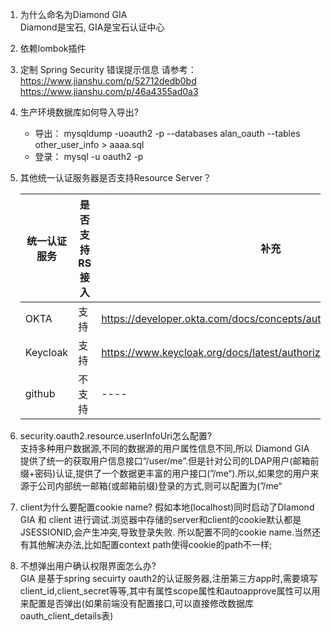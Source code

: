 1. 为什么命名为Diamond GIA  
    Diamond是宝石, GIA是宝石认证中心
1. 依赖lombok插件
1. 定制 Spring Security 错误提示信息
    请参考： https://www.jianshu.com/p/52712dedb0bd
    https://www.jianshu.com/p/46a4355ad0a3

1. 生产环境数据库如何导入导出?
    * 导出： mysqldump -uoauth2 -p --databases alan_oauth --tables other_user_info > aaaa.sql
    * 登录： mysql -u oauth2 -p 
    
1.  其他统一认证服务器是否支持Resource Server？

    |统一认证服务|是否支持RS接入|补充|
    |----|----|----|
    |OKTA|支持|https://developer.okta.com/docs/concepts/auth-servers/|
    |Keycloak|支持|https://www.keycloak.org/docs/latest/authorization_services/index.html|
    |github|不支持|----|
1. security.oauth2.resource.userInfoUri怎么配置?  
    支持多种用户数据源,不同的数据源的用户属性信息不同,所以 Diamond GIA 提供了统一的获取用户信息接口“/user/me”.但是针对公司的LDAP用户(邮箱前缀+密码)认证,提供了一个数据更丰富的用户接口(”/me“).所以,如果您的用户来源于公司内部统一邮箱(或邮箱前缀)登录的方式,则可以配置为(”/me“
1. client为什么要配置cookie name?
    假如本地(localhost)同时启动了DIamond GIA 和 client 进行调试.浏览器中存储的server和client的cookie默认都是JSESSIONID,会产生冲突,导致登录失败. 所以配置不同的cookie name.当然还有其他解决办法,比如配置context path使得cookie的path不一样;
1. 不想弹出用户确认权限界面怎么办?  
   GIA 是基于spring secuirty oauth2的认证服务器,注册第三方app时,需要填写client_id,client_secret等等,其中有属性scope属性和autoapprove属性可以用来配置是否弹出(如果前端没有配置接口,可以直接修改数据库oauth_client_details表)
